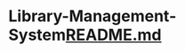 # Library-Management-System[README.md](https://github.com/antoniolevar/Library-Management-System/files/12888096/README.md)
